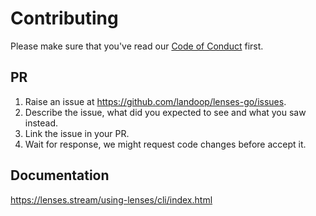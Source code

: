 # Contributing

Please make sure that you've read our [Code of Conduct](https://github.com/landoop/lenses-go/blob/master/CODE_OF_CONDUCT.md) first.

## PR

1. Raise an issue at https://github.com/landoop/lenses-go/issues.
2. Describe the issue, what did you expected to see and what you saw instead.
3. Link the issue in your PR.
4. Wait for response, we might request code changes before accept it.

## Documentation

https://lenses.stream/using-lenses/cli/index.html